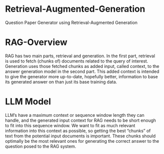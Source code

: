 # Retrieval-Augmented-Generation
Question Paper Generator using Retrieval-Augmented Generation
# RAG-Overview
   RAG has two main parts, retrieval and generation. In the first part, retrieval is used to fetch (chunks of) documents related to the query of interest. Generation uses those fetched chunks as added input, called context, to the answer generation model in the second part. This added context is intended to give the generator more up-to-date, hopefully better, information to base its generated answer on than just its base training data.
# LLM Model 
 LLM’s have a maximum context or sequence window length they can handle, and the generated input context for RAG needs to be short enough to fit into this sequence window. We want to fit as much relevant information into this context as possible, so getting the best “chunks” of text from the potential input documents is important. These chunks should optimally be the most relevant ones for generating the correct answer to the question posed to the RAG system.
